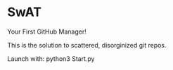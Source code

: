 # SwAT
Your First GitHub Manager!

This is the solution to scattered, disorginized git repos.

Launch with: python3 Start.py
